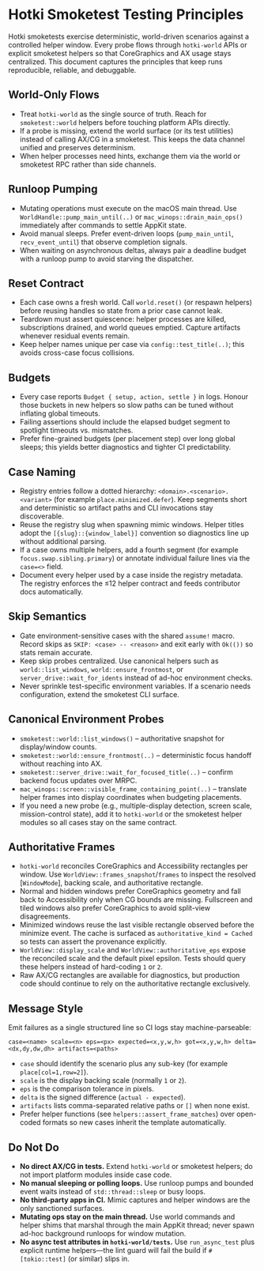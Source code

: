 # Hotki Smoketest Testing Principles

Hotki smoketests exercise deterministic, world-driven scenarios against a controlled helper window.
Every probe flows through `hotki-world` APIs or explicit smoketest helpers so that CoreGraphics and AX
usage stays centralized. This document captures the principles that keep runs reproducible, reliable,
and debuggable.

## World-Only Flows
- Treat `hotki-world` as the single source of truth. Reach for `smoketest::world` helpers before
  touching platform APIs directly.
- If a probe is missing, extend the world surface (or its test utilities) instead of calling AX/CG in
  a smoketest. This keeps the data channel unified and preserves determinism.
- When helper processes need hints, exchange them via the world or smoketest RPC rather than side
  channels.

## Runloop Pumping
- Mutating operations must execute on the macOS main thread. Use
  `WorldHandle::pump_main_until(..)` or `mac_winops::drain_main_ops()` immediately after commands to
  settle AppKit state.
- Avoid manual sleeps. Prefer event-driven loops (`pump_main_until`, `recv_event_until`) that observe
  completion signals.
- When waiting on asynchronous deltas, always pair a deadline budget with a runloop pump to avoid
  starving the dispatcher.

## Reset Contract
- Each case owns a fresh world. Call `world.reset()` (or respawn helpers) before reusing handles so
  state from a prior case cannot leak.
- Teardown must assert quiescence: helper processes are killed, subscriptions drained, and world
  queues emptied. Capture artifacts whenever residual events remain.
- Keep helper names unique per case via `config::test_title(..)`; this avoids cross-case focus
  collisions.

## Budgets
- Every case reports `Budget { setup, action, settle }` in logs. Honour those buckets in new helpers
  so slow paths can be tuned without inflating global timeouts.
- Failing assertions should include the elapsed budget segment to spotlight timeouts vs. mismatches.
- Prefer fine-grained budgets (per placement step) over long global sleeps; this yields better
  diagnostics and tighter CI predictability.

## Case Naming
- Registry entries follow a dotted hierarchy: `<domain>.<scenario>.<variant>` (for example
  `place.minimized.defer`). Keep segments short and deterministic so artifact paths and CLI invocations
  stay discoverable.
- Reuse the registry slug when spawning mimic windows. Helper titles adopt the
  `[{slug}::{window_label}]` convention so diagnostics line up without additional parsing.
- If a case owns multiple helpers, add a fourth segment (for example
  `focus.swap.sibling.primary`) or annotate individual failure lines via the `case=<>` field.
- Document every helper used by a case inside the registry metadata. The registry enforces the
  ≤12 helper contract and feeds contributor docs automatically.

## Skip Semantics
- Gate environment-sensitive cases with the shared `assume!` macro. Record skips as
  `SKIP: <case> -- <reason>` and exit early with `Ok(())` so stats remain accurate.
- Keep skip probes centralized. Use canonical helpers such as `world::list_windows`,
  `world::ensure_frontmost`, or `server_drive::wait_for_idents` instead of ad-hoc environment checks.
- Never sprinkle test-specific environment variables. If a scenario needs configuration, extend the
  smoketest CLI surface.

## Canonical Environment Probes
- `smoketest::world::list_windows()` – authoritative snapshot for display/window counts.
- `smoketest::world::ensure_frontmost(..)` – deterministic focus handoff without reaching into AX.
- `smoketest::server_drive::wait_for_focused_title(..)` – confirm backend focus updates over MRPC.
- `mac_winops::screen::visible_frame_containing_point(..)` – translate helper frames into display
  coordinates when budgeting placements.
- If you need a new probe (e.g., multiple-display detection, screen scale, mission-control state),
  add it to `hotki-world` or the smoketest helper modules so all cases stay on the same contract.

## Authoritative Frames
- `hotki-world` reconciles CoreGraphics and Accessibility rectangles per window. Use
  `WorldView::frames_snapshot`/`frames` to inspect the resolved [`WindowMode`], backing scale, and
  authoritative rectangle.
- Normal and hidden windows prefer CoreGraphics geometry and fall back to Accessibility only when
  CG bounds are missing. Fullscreen and tiled windows also prefer CoreGraphics to avoid split-view
  disagreements.
- Minimized windows reuse the last visible rectangle observed before the minimize event. The cache
  is surfaced as `authoritative_kind = Cached` so tests can assert the provenance explicitly.
- `WorldView::display_scale` and `WorldView::authoritative_eps` expose the reconciled scale and the
  default pixel epsilon. Tests should query these helpers instead of hard-coding `1` or `2`.
- Raw AX/CG rectangles are available for diagnostics, but production code should continue to rely
  on the authoritative rectangle exclusively.

## Message Style
Emit failures as a single structured line so CI logs stay machine-parseable:

```
case=<name> scale=<n> eps=<px> expected=<x,y,w,h> got=<x,y,w,h> delta=<dx,dy,dw,dh> artifacts=<paths>
```

- `case` should identify the scenario plus any sub-key (for example `place[col=1,row=2]`).
- `scale` is the display backing scale (normally `1` or `2`).
- `eps` is the comparison tolerance in pixels.
- `delta` is the signed difference (`actual - expected`).
- `artifacts` lists comma-separated relative paths or `[]` when none exist.
- Prefer helper functions (see `helpers::assert_frame_matches`) over open-coded formats so new cases
  inherit the template automatically.

## Do Not Do
- **No direct AX/CG in tests.** Extend `hotki-world` or smoketest helpers; do not import platform
  modules inside case code.
- **No manual sleeping or polling loops.** Use runloop pumps and bounded event waits instead of
  `std::thread::sleep` or busy loops.
- **No third-party apps in CI.** Mimic captures and helper windows are the only sanctioned surfaces.
- **Mutating ops stay on the main thread.** Use world commands and helper shims that marshal through
  the main AppKit thread; never spawn ad-hoc background runloops for window mutation.
- **No async test attributes in `hotki-world/tests`.** Use `run_async_test` plus explicit runtime
  helpers—the lint guard will fail the build if `#[tokio::test]` (or similar) slips in.
